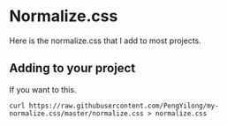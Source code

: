 # Normalize.css
Here is the normalize.css that I add to most projects.

## Adding to your project
If you want to this.
```
curl https://raw.githubusercontent.com/PengYilong/my-normalize.css/master/normalize.css > normalize.css
```